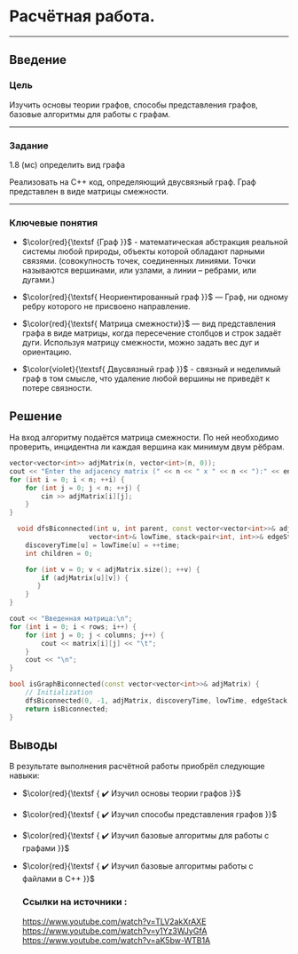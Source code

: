 # Расчётная работа.
---
## Введение

### Цель
 Изучить основы теории графов, способы представления графов, базовые алгоритмы для работы с графам. 

---
### Задание
 1.8 (мс)  определить вид графа 

Реализовать на С++ код, определяющий двусвязный граф. Граф представлен в виде матрицы смежности.

---
### Ключевые понятия 

* $\color{red}{\textsf {Граф }}$  -  математическая абстракция реальной системы любой природы, объекты которой обладают парными связями.
(совокупность точек, соединенных линиями. Точки называются вершинами, или узлами, а линии – ребрами, или дугами.)

* $\color{red}{\textsf{ Неориентированный граф }}$ — Граф, ни одному ребру которого не присвоено направление.

* $\color{red}{\textsf{ Матрица смежности}}$ — вид представления графа в виде матрицы, когда пересечение столбцов и строк задаёт дуги. Используя матрицу смежности, можно задать вес дуг и ориентацию.

* $\color{violet}{\textsf{ Двусвязный граф }}$ - связный и неделимый граф в том смысле, что удаление любой вершины не приведёт к потере связности.

## Решение

На вход алгоритму подаётся матрица смежности. По ней необходимо проверить, инцидентна ли каждая вершина как минимум двум рёбрам. 

```C++
vector<vector<int>> adjMatrix(n, vector<int>(n, 0));
cout << "Enter the adjacency matrix (" << n << " x " << n << "):" << endl;
for (int i = 0; i < n; ++i) {
    for (int j = 0; j < n; ++j) {
        cin >> adjMatrix[i][j];
    }
}
```


```C++
  void dfsBiconnected(int u, int parent, const vector<vector<int>>& adjMatrix, vector<int>& discoveryTime,
                    vector<int>& lowTime, stack<pair<int, int>>& edgeStack, int& time, bool& isBiconnected) {
    discoveryTime[u] = lowTime[u] = ++time;
    int children = 0;

    for (int v = 0; v < adjMatrix.size(); ++v) {
        if (adjMatrix[u][v]) {
       }
    }
}
```

```C++
cout << "Введенная матрица:\n";
for (int i = 0; i < rows; i++) {
    for (int j = 0; j < columns; j++) {
        cout << matrix[i][j] << "\t";
    }
    cout << "\n";
}
```

```C++
bool isGraphBiconnected(const vector<vector<int>>& adjMatrix) {
    // Initialization
    dfsBiconnected(0, -1, adjMatrix, discoveryTime, lowTime, edgeStack, time, isBiconnected);
    return isBiconnected;
}
```

## Выводы
В результате выполнения расчётной работы приобрёл следующие навыки:

* $\color{red}{\textsf { ✔️ Изучил основы теории графов }}$

* $\color{red}{\textsf { ✔️ Изучил способы представления графов }}$

* $\color{red}{\textsf { ✔️ Изучил базовые алгоритмы для работы с графами }}$

* $\color{red}{\textsf { ✔️ Изучил базовые алгоритмы работы с файлами в C++ }}$
  ### Ссылки на источники :
  https://www.youtube.com/watch?v=TLV2akXrAXE
  https://www.youtube.com/watch?v=y1Yz3WJyGfA
  https://www.youtube.com/watch?v=aK5bw-WTB1A